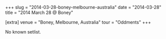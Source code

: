 +++
slug = "2014-03-28-boney-melbourne-australia"
date = "2014-03-28"
title = "2014 March 28 @ Boney"

[extra]
venue = "Boney, Melbourne, Australia"
tour = "Oddments"
+++

No known setlist.

